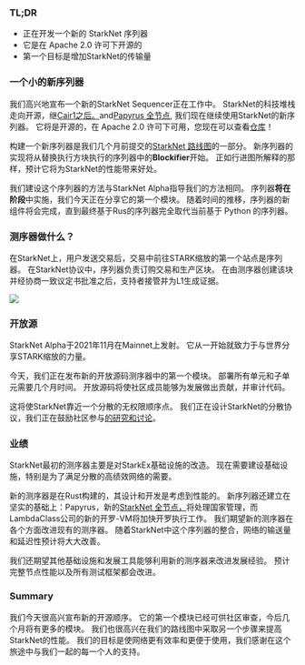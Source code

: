 ### TL;DR

* 正在开发一个新的 StarkNet 序列器
* 它是在 Apache 2.0 许可下开源的
* 第一个目标是增加StarkNet的传输量

### 一个小的新序列器

我们高兴地宣布一个新的StarkNet Sequencer正在工作中。 StarkNet的科技堆栈走向开源，继[Cair1之后。](https://medium.com/starkware/open-sourcing-cairo-1-0-b3100a664bb0)and[Papyrus 全节点](https://medium.com/starkware/papyrus-an-open-source-starknet-full-node-396f7cd90202), 我们现在继续使用StarkNet的新序列器。 它将是开源的，在 Apache 2.0 许可下可用，您现在可以查看[仓库](https://github.com/starkware-libs/blockifier)！

构建一个新序列器是我们几个月前提交的[StarkNet 路线图](https://medium.com/starkware/starknet-performance-roadmap-bb7aae14c7de)的一部分。 新序列器的实现将从替换执行方块执行的序列器中的**Blockifier**开始。 正如行进图所解释的那样，预计它将为StarkNet的性能带来好处。

我们建设这个序列器的方法与StarkNet Alpha指导我们的方法相同。 序列器**将在阶段**中实施，我们今天正在分享它的第一个模块。 随着时间的推移，序列器的新组件将会完成，直到最终基于Rus的序列器完全取代当前基于 Python 的序列器。

### 测序器做什么？

在StarkNet上，用户发送交易后，交易中前往STARK缩放的第一个站点是序列器。 在StarkNet协议中，序列器负责订购交易和生产区块。 在由测序器创建该块并经协商一致议定书批准之后，支持者接管并为L1生成证据。

![](/assets/1_ndrekwqunjixo_wskdeycw-1.png)

### 开放源

StarkNet Alpha于2021年11月在Mainnet上发射。 它从一开始就致力于与世界分享STARK缩放的力量。

今天，我们正在发布新的开放源码测序器中的第一个模块。 部署所有单元和子单元需要几个月时间。 开放源码将使社区成员能够为发展做出贡献，并审计代码。

这将使StarkNet靠近一个分散的无权限顺序点。 我们正在设计StarkNet的分散协议，我们正在鼓励社区参与[的研究和讨论](https://community.starknet.io/t/starknet-decentralized-protocol-consensus/5386)。

### 业绩

StarkNet最初的测序器主要是对StarkEx基础设施的改造。 现在需要建设基础设施，特别是为了满足分散的高绩效网络的需要。

新的测序器是在Rust构建的，其设计和开发是考虑到性能的。 新序列器还建立在坚实的基础上：Papyrus，新的[StarkNet 全节点，](https://medium.com/starkware/papyrus-an-open-source-starknet-full-node-396f7cd90202)将处理国家管理，而LambdaClass公司的新的开罗-VM将加快开罗执行工作。 我们期望新的测序器在各个方面改进现有的测序器。 随着StarkNet中这个序列器的整合，网络的输送量和延迟性预计将大大改善。

我们还期望其他基础设施和发展工具能够利用新的测序器来改进发展经验。 预计完整节点性能以及所有测试框架都会改进。

### Summary

我们今天很高兴宣布新的开源顺序。 它的第一个模块已经可供社区审查，今后几个月将有更多的模块。 我们也很高兴在我们的路线图中采取另一个步骤来提高StarkNet的性能。 我们的目标是使网络更有效率和更便于使用，我们感谢在这个旅途中与我们一起的每一个人的支持。